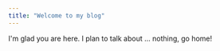 ```yaml
---
title: "Welcome to my blog"
---
```


I'm glad you are here. I plan to talk about ...
nothing, go home!
